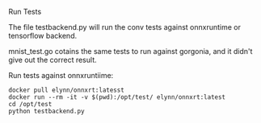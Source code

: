 Run Tests

The file testbackend.py will run the conv tests against onnxruntime or tensorflow backend.


mnist_test.go cotains the same tests to run against gorgonia, and  it didn't give out the  correct result.

Run tests against onnxruntiime:
```
docker pull elynn/onnxrt:latesst
docker run --rm -it -v $(pwd):/opt/test/ elynn/onnxrt:latest
cd /opt/test
python testbackend.py
```

